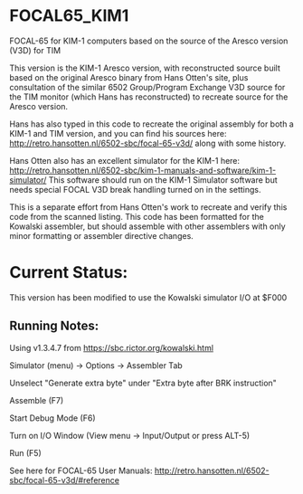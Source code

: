 # FOCAL65_KIM1
FOCAL-65 for KIM-1 computers based on the source of the Aresco version (V3D) for TIM

This version is the KIM-1 Aresco version, with reconstructed source
built based on the original Aresco binary from Hans Otten's site, plus
consultation of the similar 6502 Group/Program Exchange V3D source for
the TIM monitor (which Hans has reconstructed) to recreate source
for the Aresco version.

Hans has also typed in this code to recreate the original assembly for
both a KIM-1 and TIM version, and you can find his sources here:
http://retro.hansotten.nl/6502-sbc/focal-65-v3d/ along with some
history.

Hans Otten also has an excellent simulator for the KIM-1 here:
http://retro.hansotten.nl/6502-sbc/kim-1-manuals-and-software/kim-1-simulator/
This software should run on the KIM-1 Simulator software but needs
special FOCAL V3D break handling turned on in the settings.

This is a separate effort from Hans Otten's work to recreate and
verify this code from the scanned listing.  This code has been
formatted for the Kowalski assembler, but should assemble with other
assemblers with only minor formatting or assembler directive changes.

# Current Status:

This version has been modified to use the Kowalski simulator I/O at $F000

## Running Notes:

Using v1.3.4.7 from https://sbc.rictor.org/kowalski.html

Simulator (menu) -> Options -> Assembler Tab

Unselect "Generate extra byte" under "Extra byte after BRK instruction"

Assemble (F7)

Start Debug Mode (F6)

Turn on I/O Window (View menu -> Input/Output or press ALT-5)

Run (F5)

See here for FOCAL-65 User Manuals:
http://retro.hansotten.nl/6502-sbc/focal-65-v3d/#reference
